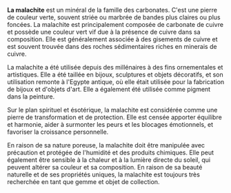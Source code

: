 **La malachite** est un minéral de la famille des carbonates. C'est une pierre de couleur verte, souvent striée ou marbrée de bandes plus claires ou plus foncées. La malachite est principalement composée de carbonate de cuivre et possède une couleur vert vif due à la présence de cuivre dans sa composition. Elle est généralement associée à des gisements de cuivre et est souvent trouvée dans des roches sédimentaires riches en minerais de cuivre.

La malachite a été utilisée depuis des millénaires à des fins ornementales et artistiques. Elle a été taillée en bijoux, sculptures et objets décoratifs, et son utilisation remonte à l'Egypte antique, où elle était utilisée pour la fabrication de bijoux et d'objets d'art. Elle a également été utilisée comme pigment dans la peinture.

Sur le plan spirituel et ésotérique, la malachite est considérée comme une pierre de transformation et de protection. Elle est censée apporter équilibre et harmonie, aider à surmonter les peurs et les blocages émotionnels, et favoriser la croissance personnelle.

En raison de sa nature poreuse, la malachite doit être manipulée avec précaution et protégée de l'humidité et des produits chimiques. Elle peut également être sensible à la chaleur et à la lumière directe du soleil, qui peuvent altérer sa couleur et sa composition. En raison de sa beauté naturelle et de ses propriétés uniques, la malachite est toujours très recherchée en tant que gemme et objet de collection.